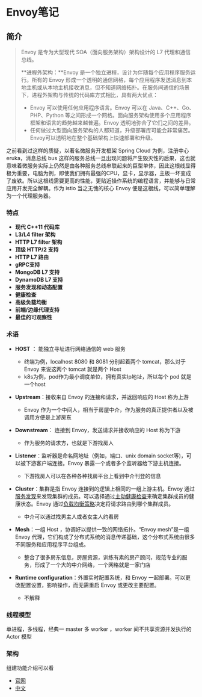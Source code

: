 # Envoy笔记

## 简介

> Envoy 是专为大型现代 SOA（面向服务架构）架构设计的 L7 代理和通信总线。
>
> **进程外架构：**Envoy 是一个独立进程，设计为伴随每个应用程序服务运行。所有的 Envoy 形成一个透明的通信网格，每个应用程序发送消息到本地主机或从本地主机接收消息，但不知道网络拓扑。在服务间通信的场景下，进程外架构与传统的代码库方式相比，具有两大优点：
>
> - Envoy 可以使用任何应用程序语言。Envoy 可以在 Java、C++、Go、PHP、Python 等之间形成一个网格。面向服务架构使用多个应用程序框架和语言的趋势越来越普遍。Envoy 透明地弥合了它们之间的差异。
> - 任何做过大型面向服务架构的人都知道，升级部署库可能会非常痛苦。Envoy可以透明地在整个基础架构上快速部署和升级。

之前看到过这样的质疑，以著名微服务开发框架 Spring Cloud 为例，注册中心 eruka，消息总线 bus 这样的服务总线一旦出现问题将产生毁灭性的后果，这也就意味着微服务实际上仍然是由各种服务总线串联起来的巨型单体，因此这根线显得极为重要，电脑为例，即使我们拥有最强的CPU，显卡，显示器，主板一坏变成了废铁。所以这根线需要更高的性能，更贴近操作系统的编程语言，并能够与日常应用开发完全解耦。作为 istio 当之无愧的核心 Envoy 便是这根线，可以简单理解为一个代理服务器。

### 特点

- **现代 C++11 代码库**
- **L3/L4 filter 架构**
- **HTTP L7 filter 架构**
- **顶级 HTTP/2 支持**
-  **HTTP L7 路由**
-  **gRPC支持**
- **MongoDB L7 支持**
-  **DynamoDB L7 支持**
-  **服务发现和动态配置**
-  **健康检查**
- **高级负载均衡**
- **前端/边缘代理支持**
- **最佳的可观察性**

### 术语

- **HOST** ： 能独立寻址进行网络通信的 web 服务
  - 终端为例，localhost 8080 和 8081 分别起着两个 tomcat，那么对于 Envoy 来说这两个 tomcat 就是两个 Host
  - k8s为例，pod作为最小调度单位，拥有真实Ip地址，所以每个 pod 就是一个host
- **Upstream**：接收来自 Envoy 的连接和请求，并返回响应的 Host 称为上游
  - Envoy 作为一个中间人，相当于房屋中介，作为服务的真正提供者以及被调用方便是上游房东

- **Downstream**： 连接到 Envoy，发送请求并接收响应的 Host 称为下游
  - 作为服务的请求方，也就是下游找房人
- **Listener**：监听器是命名网地址（例如，端口、unix domain socket等)，可以被下游客户端连接。Envoy 暴露一个或者多个监听器给下游主机连接。
  - 下游找房人可以在各种各种找房平台上看到中介刊登的信息
- **Cluster**：集群是指 Envoy 连接到的逻辑上相同的一组上游主机。Envoy 通过[服务发现](https://www.servicemesher.com/envoy/intro/arch_overview/service_discovery.html#arch-overview-service-discovery)来发现集群的成员。可以选择通过[主动健康检查](https://www.servicemesher.com/envoy/intro/arch_overview/health_checking.html#arch-overview-health-checking)来确定集群成员的健康状态。Envoy 通过[负载均衡策略](https://www.servicemesher.com/envoy/intro/arch_overview/load_balancing.html#arch-overview-load-balancing)决定将请求路由到哪个集群成员。
  - 中介可以通过找男主人或者女主人约看房
- **Mesh**：一组 Host ，协调好以提供一致的网络拓扑。“Envoy mesh”是一组 Envoy 代理，它们构成了分布式系统的消息传递基础，这个分布式系统由很多不同服务和应用程序平台组成。
  - 整合了很多房东信息，房屋资源，训练有素的房产顾问，规范专业的服务，形成了一个大的中介网络，一个网格就是一家门店
- **Runtime configuration**：外置实时配置系统，和 Envoy 一起部署。可以更改配置设置，影响操作，而无需重启 Envoy 或更改主要配置。
  - 不解释

### 线程模型

单进程，多线程，经典一 master 多 worker ，worker 间不共享资源并发执行的 Actor 模型

### 架构

组建功能介绍可以看

- [官网](https://www.envoyproxy.io/docs/envoy/latest/intro/arch_overview/listeners/listeners_toc)
- [中文](https://www.servicemesher.com/envoy/intro/arch_overview/listeners.html)